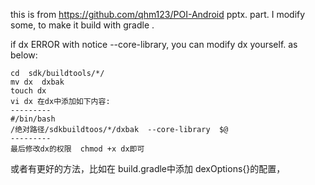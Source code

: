 this is from https://github.com/qhm123/POI-Android pptx. part.
I modify some, to make it build with gradle .

if dx ERROR  with notice --core-library, you can modify dx yourself.
	as below:

```
cd  sdk/buildtools/*/
mv dx  dxbak
touch dx
vi dx 在dx中添加如下内容:
---------
#/bin/bash
/绝对路径/sdkbuildtoos/*/dxbak  --core-library  $@
---------
最后修改dx的权限  chmod +x dx即可

```
或者有更好的方法，比如在 build.gradle中添加 dexOptions{}的配置，




